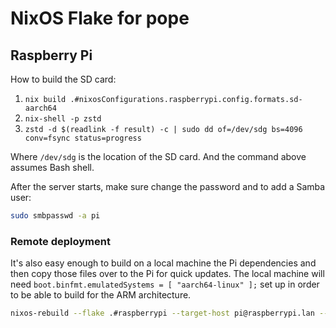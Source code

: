 # NixOS Flake for pope

## Raspberry Pi

How to build the SD card:

  1. `nix build .#nixosConfigurations.raspberrypi.config.formats.sd-aarch64`
  2. `nix-shell -p zstd`
  3. `zstd -d $(readlink -f result) -c | sudo dd of=/dev/sdg bs=4096 conv=fsync status=progress`

Where `/dev/sdg` is the location of the SD card. And the command above assumes
Bash shell.

After the server starts, make sure change the password and to add a Samba user:

```sh
sudo smbpasswd -a pi
```

### Remote deployment

It's also easy enough to build on a local machine the Pi dependencies and then
copy those files over to the Pi for quick updates. The local machine will
need `boot.binfmt.emulatedSystems = [ "aarch64-linux" ];` set up in order to
be able to build for the ARM architecture.

```sh
nixos-rebuild --flake .#raspberrypi --target-host pi@raspberrypi.lan --use-remote-sudo switch
```
